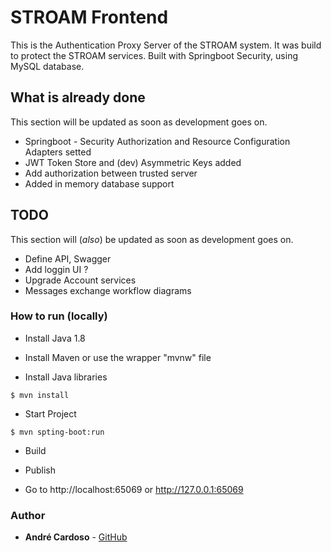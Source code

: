 # STROAM Frontend

This is the Authentication Proxy Server of the STROAM system. It was build to protect the STROAM services.
Built with Springboot Security, using MySQL database.

## What is already done
This section will be updated as soon as development goes on.
* Springboot - Security Authorization and Resource Configuration Adapters setted  
* JWT Token Store and (dev) Asymmetric Keys added
* Add authorization between trusted server 
* Added in memory database support

## TODO
This section will (_also_) be updated as soon as development goes on.
* Define API, Swagger
* Add loggin UI ? 
* Upgrade Account services
* Messages exchange workflow diagrams

### How to run (locally)

* Install Java 1.8

* Install Maven or use the wrapper "mvnw" file

* Install Java libraries
```
$ mvn install
```

* Start Project
```
$ mvn spting-boot:run
```

* Build

* Publish

* Go to http://localhost:65069 or http://127.0.0.1:65069

### Author
* **André Cardoso** - [GitHub](https://github.com/aCard0s0)